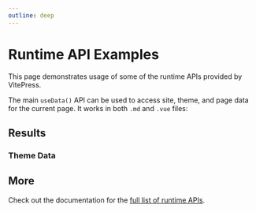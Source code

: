 ```yaml
---
outline: deep
---
```


# Runtime API Examples

This page demonstrates usage of some of the runtime APIs provided by VitePress.

The main `useData()` API can be used to access site, theme, and page data for the current page. It works in both `.md` and `.vue` files:

<script setup>
import { useData } from 'vitepress'
import SkuActions from '@edram/vant-pro'
console.log(SkuActions)

const { site, theme, page, frontmatter } = useData()
</script>

## Results

### Theme Data

<SkuActions />

## More

Check out the documentation for the [full list of runtime APIs](https://vitepress.dev/reference/runtime-api#usedata).
